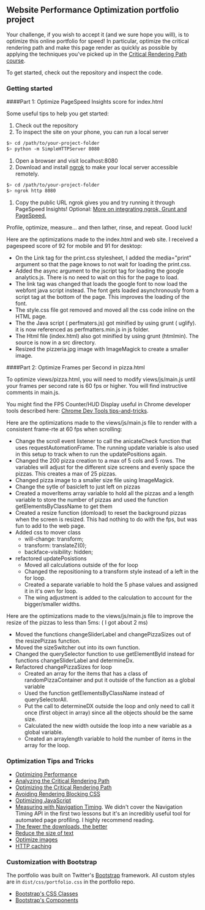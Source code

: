 ## Website Performance Optimization portfolio project

Your challenge, if you wish to accept it (and we sure hope you will), is to optimize this online portfolio for speed! In particular, optimize the critical rendering path and make this page render as quickly as possible by applying the techniques you've picked up in the [Critical Rendering Path course](https://www.udacity.com/course/ud884).

To get started, check out the repository and inspect the code.

### Getting started

####Part 1: Optimize PageSpeed Insights score for index.html

Some useful tips to help you get started:

1. Check out the repository
1. To inspect the site on your phone, you can run a local server

  ```bash
  $> cd /path/to/your-project-folder
  $> python -m SimpleHTTPServer 8080
  ```

1. Open a browser and visit localhost:8080
1. Download and install [ngrok](https://ngrok.com/) to make your local server accessible remotely.

  ``` bash
  $> cd /path/to/your-project-folder
  $> ngrok http 8080
  ```

1. Copy the public URL ngrok gives you and try running it through PageSpeed Insights! Optional: [More on integrating ngrok, Grunt and PageSpeed.](http://www.jamescryer.com/2014/06/12/grunt-pagespeed-and-ngrok-locally-testing/)

Profile, optimize, measure... and then lather, rinse, and repeat. Good luck!

Here are the optimizations made to the index.html and web site.  I received a pagespeed score of 92 for mobile and 91 for desktop:
* On the Link tag for the print.css stylesheet, I added the media="print" argument so that the page  knows to not wait for loading the print.css.
* Added the async argument to the jscript tag for loading the google analytics.js.  There is no need to wait on this for the page to load.
* The link tag was changed that loads the google font to now load the webfont java script instead.  The font gets loaded asynchronously from a script tag at the bottom of the page.  This improves the loading of the font.
* The style.css file got removed and moved all the css code inline on the HTML page.
* The the Java script ( perfmaters.js) got minified by using grunt ( uglify).  it is now referenced as perfmatters.min.js in js folder.
* The Html file (index.html) also got minified by using grunt (htmlmin).  The source is now in a src directory.
* Resized the pizzeria.jpg image with ImageMagick to create a smaller image.

####Part 2: Optimize Frames per Second in pizza.html

To optimize views/pizza.html, you will need to modify views/js/main.js until your frames per second rate is 60 fps or higher. You will find instructive comments in main.js. 

You might find the FPS Counter/HUD Display useful in Chrome developer tools described here: [Chrome Dev Tools tips-and-tricks](https://developer.chrome.com/devtools/docs/tips-and-tricks).

Here are the optimizations made to the views/js/main.js file to render with a consistent frame-rte at 60 fps when scrolling:
* Change the scroll event listener to call the anicateCheck function that uses requestAutomationFrame.  The running update variable is also used in this setup to track when to run the updatePositions again.
* Changed the 200 pizza creation to a max of 5 cols and 5 rows. The variables will adjust for the different size screens and evenly space the pizzas.  This creates a max of 25 pizzas.
* Changed pizza image to a smaller size file using ImageMagick.
* Change the sytle of basicleft to just left on pizzas
* Created a moverItems array variable to hold all the pizzas and a length variable to store the number of pizzas and used the function getElementsByClassName to get them
* Created a resize function (domload) to reset the background pizzas when the screen is resized.  This had nothing to do with the fps, but was fun to add to the web page.
* Added css to mover class 
  * will-change: transform; 
  * transform: translateZ(0);
  * backface-visibility: hidden; 
* refactored updatePosistions
  * Moved all calculations outside of the for loop
  * Changed the repositioning to a transform style instead of a left in the for loop.
  * Created a separate variable to hold the 5 phase values and assigned it in it's own for loop.
  * The wing adjustment is added to the calculation to account for the bigger/smaller widths.

Here are the optimizations made to the views/js/main.js file to improve the resize of the pizzas to less than 5ms: ( I got about 2 ms)
* Moved the functions changeSliderLabel and changePizzaSizes out of the resizePizzas function.
* Moved the sizeSwitcher out into its own function.
* Changed the querySelector function to use getElementById instead for functions changeSliderLabel and determineDx.
* Refactored changePizzaSizes for loop
  * Created an array for the items that has a class of randomPizzaContainer and put it outside of the function as a global variable
  * Used the function getElementsByClassName instead of querySelectorAll.
  * Put the call to determineDX outside the loop and only need to call it once (first object in array) since all the objects should be the same size.
  * Calculated the new width outside the loop into a new variable as a global variable.
  * Created an arraylength variable to hold the number of items in the array for the loop.


### Optimization Tips and Tricks
* [Optimizing Performance](https://developers.google.com/web/fundamentals/performance/ "web performance")
* [Analyzing the Critical Rendering Path](https://developers.google.com/web/fundamentals/performance/critical-rendering-path/analyzing-crp.html "analyzing crp")
* [Optimizing the Critical Rendering Path](https://developers.google.com/web/fundamentals/performance/critical-rendering-path/optimizing-critical-rendering-path.html "optimize the crp!")
* [Avoiding Rendering Blocking CSS](https://developers.google.com/web/fundamentals/performance/critical-rendering-path/render-blocking-css.html "render blocking css")
* [Optimizing JavaScript](https://developers.google.com/web/fundamentals/performance/critical-rendering-path/adding-interactivity-with-javascript.html "javascript")
* [Measuring with Navigation Timing](https://developers.google.com/web/fundamentals/performance/critical-rendering-path/measure-crp.html "nav timing api"). We didn't cover the Navigation Timing API in the first two lessons but it's an incredibly useful tool for automated page profiling. I highly recommend reading.
* <a href="https://developers.google.com/web/fundamentals/performance/optimizing-content-efficiency/eliminate-downloads.html">The fewer the downloads, the better</a>
* <a href="https://developers.google.com/web/fundamentals/performance/optimizing-content-efficiency/optimize-encoding-and-transfer.html">Reduce the size of text</a>
* <a href="https://developers.google.com/web/fundamentals/performance/optimizing-content-efficiency/image-optimization.html">Optimize images</a>
* <a href="https://developers.google.com/web/fundamentals/performance/optimizing-content-efficiency/http-caching.html">HTTP caching</a>

### Customization with Bootstrap
The portfolio was built on Twitter's <a href="http://getbootstrap.com/">Bootstrap</a> framework. All custom styles are in `dist/css/portfolio.css` in the portfolio repo.

* <a href="http://getbootstrap.com/css/">Bootstrap's CSS Classes</a>
* <a href="http://getbootstrap.com/components/">Bootstrap's Components</a>
